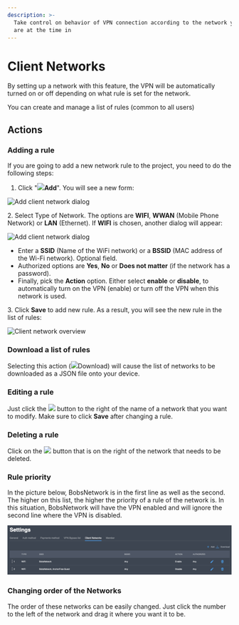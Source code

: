 ```yaml
---
description: >-
  Take control on behavior of VPN connection according to the network you users
  are at the time in
---
```


# Client Networks

By setting up a network with this feature, the VPN will be automatically turned on or off depending on what rule is set for the network.&#x20;

You can create and manage a list of rules (common to all users)

## **Actions**

### **Adding a rule**

If you are going to add a new network rule to the project, you need to do the following steps:

1. Click "![](../../../.gitbook/assets/plus\_icon.jpeg)**Add**". You will see a new form:

![Add client network dialog](../../../.gitbook/assets/add\_new\_networkrule.png)

&#x20; 2\. Select Type of Network. The options are **WIFI**, **WWAN** (Mobile Phone Network) or **LAN** (Ethernet). If **WIFI** is chosen, another dialog will appear: &#x20;

![Add client network dialog](../../../.gitbook/assets/add\_wifirule\_networkrule.png)

* Enter a **SSID** (Name of the WiFi network) or a **BSSID** (MAC address of the Wi-Fi network). Optional field.
* Authorized options are **Yes**, **No** or **Does not matter** (if the network has a password).
* Finally, pick the **Action** option. Either select **enable** or **disable**, to automatically turn on the VPN (enable) or turn off the VPN when this network is used.

&#x20; 3\. Click **Save** to add new rule. As a result, you will see the new rule in the list of rules:

![Client network overview](../../../.gitbook/assets/list\_networkrules.png)

### **Download a list of rules**

Selecting this action (![](../../../.gitbook/assets/download\_icon.webp)Download) will cause the list of networks to be downloaded as a JSON file onto your device.

### **Editing a rule**

Just click the ![](../../../.gitbook/assets/edit\_icon.png) button to the right of the name of a network that you want to modify. Make sure to click **Save** after changing a rule.

### **Deleting a rule**

Click on the ![](../../../.gitbook/assets/delete\_icon.png) button that is on the right of the network that needs to be deleted.

### **Rule priority**

In the picture below, BobsNetwork is in the first line as well as the second. The higher on this list, the higher the priority of a rule of the network is. In this situation, BobsNetwork will have the VPN enabled and will ignore the second line where the VPN is disabled.

![Client network overview](<../../../.gitbook/assets/image (7).png>)

### **Changing order of the Networks**

The order of these networks can be easily changed. Just click the number to the left of the network and drag it where you want it to be.
